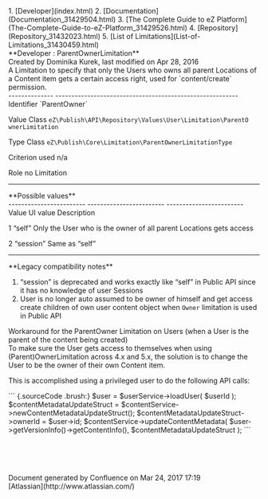 <div id="page">
<div id="main" class="aui-page-panel">
<div id="main-header">
<div id="breadcrumb-section">
1.  [Developer](index.html)
2.  [Documentation](Documentation_31429504.html)
3.  [The Complete Guide to eZ
    Platform](The-Complete-Guide-to-eZ-Platform_31429526.html)
4.  [Repository](Repository_31432023.html)
5.  [List of Limitations](List-of-Limitations_31430459.html)

</div>
**Developer : ParentOwnerLimitation**

</div>
<div id="content" class="view">
<div class="page-metadata">
Created by Dominika Kurek, last modified on Apr 28, 2016

</div>
<div id="main-content" class="wiki-content group">
<div class="contentLayout2">
<div class="columnLayout two-right-sidebar"
data-layout="two-right-sidebar">
<div class="cell normal" data-type="normal">
<div class="innerCell">
A Limitation to specify that only the Users who owns all parent
Locations of a Content item gets a certain access right, used for
`content/create` permission.

<div class="table-wrap">
  -------------- ---------------------------------------------------------
  Identifier     `ParentOwner`

  Value Class    `eZ\Publish\API\Repository\Values\User\Limitation\ParentO
                 wnerLimitation`

  Type Class     `eZ\Publish\Core\Limitation\ParentOwnerLimitationType`

  Criterion used n/a

  Role           no
  Limitation     
  -------------- ---------------------------------------------------------

</div>
**Possible values**

<div class="table-wrap">
  ------------------------ ------------------------ ------------------------
  Value                    UI value                 Description

  1                        “self”                   Only the User who is the
                                                    owner of all parent
                                                    Locations gets access

  2                        “session”                Same as “self”
  ------------------------ ------------------------ ------------------------

</div>
**Legacy compatibility notes**

1.  “session” is deprecated and works exactly like “self” in Public API
    since it has no knowledge of user Sessions
2.  User is no longer auto assumed to be owner of himself and get access
    create children of own user content object when `Owner` limitation
    is used in Public API

<div
class="confluence-information-macro confluence-information-macro-information">
Workaround for the ParentOwner Limitation on Users (when a User is the
parent of the content being created)

<div class="confluence-information-macro-body">
To make sure the User gets access to themselves when using
(Parent)OwnerLimitation across 4.x and 5.x, the solution is to change
the User to be the owner of their own Content item.

This is accomplished using a privileged user to do the following API
calls:

<div class="code panel pdl" style="border-width: 1px;">
<div class="codeContent panelContent pdl">
``` {.sourceCode .brush:}
$user = $userService->loadUser( $userId );
$contentMetadataUpdateStruct = $contentService->newContentMetadataUpdateStruct();
$contentMetadataUpdateStruct->ownerId = $user->id;
$contentService->updateContentMetadata( $user->getVersionInfo()->getContentInfo(), $contentMetadataUpdateStruct );
```

</div>
</div>
</div>
</div>
 

 

</div>
</div>
<div class="cell aside" data-type="aside">
<div class="innerCell">
 

</div>
</div>
</div>
</div>
</div>
</div>
</div>
<div id="footer" role="contentinfo">
<div class="section footer-body">
Document generated by Confluence on Mar 24, 2017 17:19

<div id="footer-logo">
[Atlassian](http://www.atlassian.com/)

</div>
</div>
</div>
</div>

